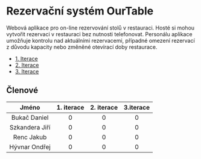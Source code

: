 # Rezervační systém OurTable

Webová aplikace pro on-line rezervování stolů v restauraci.
Hosté si mohou vytvořit rezervaci v restauraci bez nutnosti telefonovat.
Personálu aplikace umožňuje kontrolu nad aktuálními rezervacemi, případné omezení rezervací z důvodu kapacity nebo změněné otevírací doby restaurace.

* [1. Iterace](https://gitlab.fit.cvut.cz/rencjaku/bi-si2021/tree/iterace/01)
* [2. Iterace](https://gitlab.fit.cvut.cz/rencjaku/bi-si2021/tree/iterace/02)
* [3. Iterace](https://gitlab.fit.cvut.cz/rencjaku/bi-si2021/tree/iterace/03)

## Členové

|       Jméno       |   1. iterace  |   2. iterace  |   3.iterace   |
|:-----------------:|:-------------:|:-------------:|:-------------:|
|   Bukač Daniel    |       0       |       0       |       0       |
|   Szkandera Jiří  |       0       |       0       |       0       |
|   Renc Jakub      |       0       |       0       |       0       |
|   Hývnar Ondřej   |       0       |       0       |       0       |
